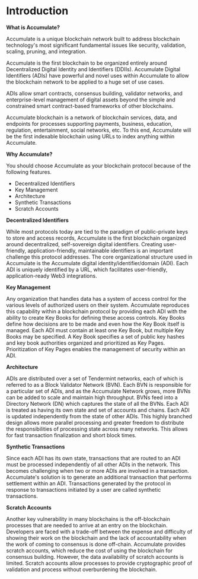 # Introduction

**What is Accumulate?**&#x20;

Accumulate is a unique blockchain network built to address blockchain technology's most significant fundamental issues like security, validation, scaling, pruning, and integration.&#x20;

Accumulate is the first blockchain to be organized entirely around Decentralized Digital Identity and Identifiers (DDIIs). Accumulate Digital Identifiers (ADIs) have powerful and novel uses within Accumulate to allow the blockchain network to be applied to a huge set of use cases. &#x20;

ADIs allow smart contracts, consensus building, validator networks, and enterprise-level management of digital assets beyond the simple and constrained smart contract-based frameworks of other blockchains.&#x20;

Accumulate blockchain is a network of blockchain services, data, and endpoints for processes supporting payments, business, education, regulation, entertainment, social networks, etc. To this end, Accumulate will be the first indexable blockchain using URLs to index anything within Accumulate.&#x20;

&#x20;

**Why Accumulate?**&#x20;

You should choose Accumulate as your blockchain protocol because of the following features.&#x20;

* Decentralized Identifiers  &#x20;
* Key Management &#x20;
* Architecture&#x20;
* Synthetic Transactions&#x20;
* Scratch Accounts &#x20;

&#x20;

**Decentralized Identifiers**  &#x20;

While most protocols today are tied to the paradigm of public-private keys to store and access records, Accumulate is the first blockchain organized around decentralized, self-sovereign digital identifiers. Creating user-friendly, application-friendly, maintainable identifiers is an important challenge this protocol addresses. The core organizational structure used in Accumulate is the Accumulate digital identity/identifier/domain (ADI). Each ADI is uniquely identified by a URL, which facilitates user-friendly, application-ready Web3 integrations. &#x20;

&#x20;

**Key Management**&#x20;

Any organization that handles data has a system of access control for the various levels of authorized users on their system. Accumulate reproduces this capability within a blockchain protocol by providing each ADI with the ability to create Key Books for defining these access controls. Key Books define how decisions are to be made and even how the Key Book itself is managed. Each ADI must contain at least one Key Book, but multiple Key Books may be specified. A Key Book specifies a set of public key hashes and key book authorities organized and prioritized as Key Pages. Prioritization of Key Pages enables the management of security within an ADI.  \
&#x20;

**Architecture**  &#x20;

ADIs are distributed over a set of Tendermint networks, each of which is referred to as a Block Validator Network (BVN). Each BVN is responsible for a particular set of ADIs, and as the Accumulate Network grows, more BVNs can be added to scale and maintain high throughput. BVNs feed into a Directory Network (DN) which captures the state of all the BVNs. Each ADI is treated as having its own state and set of accounts and chains. Each ADI is updated independently from the state of other ADIs. This highly branched design allows more parallel processing and greater freedom to distribute the responsibilities of processing state across many networks. This allows for fast transaction finalization and short block times. &#x20;

&#x20;

**Synthetic Transactions**&#x20;

Since each ADI has its own state, transactions that are routed to an ADI must be processed independently of all other ADIs in the network. This becomes challenging when two or more ADIs are involved in a transaction. Accumulate's solution is to generate an additional transaction that performs settlement within an ADI. Transactions generated by the protocol in response to transactions initiated by a user are called synthetic transactions.  \
&#x20;

**Scratch Accounts**&#x20;

Another key vulnerability in many blockchains is the off-blockchain processes that are needed to arrive at an entry on the blockchain. Developers are faced with a trade-off between the expense and difficulty of showing their work on the blockchain and the lack of accountability when the work of coming to consensus is done off-chain. Accumulate provides scratch accounts, which reduce the cost of using the blockchain for consensus building. However, the data availability of scratch accounts is limited. Scratch accounts allow processes to provide cryptographic proof of validation and process without overburdening the blockchain.&#x20;

&#x20;
